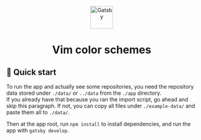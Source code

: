 <p align="center">
  <a href="https://www.gatsbyjs.org">
    <img alt="Gatsby" src="https://www.gatsbyjs.org/monogram.svg" width="60" />
  </a>
</p>
<h1 align="center">
  Vim color schemes
</h1>


## 🚀 Quick start

To run the app and actually see some repositories, you need the repository data stored under `./data/` or `../data` from the `./app` directory.<br>
If you already have that because you ran the import script, go ahead and skip this paragraph. If not, you can copy all files under `./example-data/` and paste them all to `./data/`.

Then at the app root, run `npm install` to install dependencies, and run the app with `gatsby develop`.
